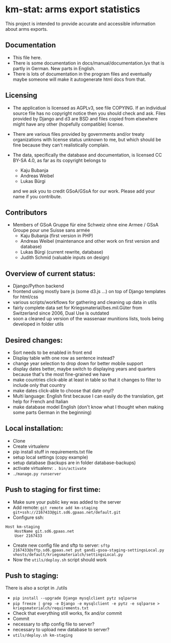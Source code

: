 km-stat: arms export statistics
===============================

This project is intended to provide accurate and accessible information
about arms exports.

## Documentation

* This file here.
* There is some documentation in docs/manual/documentation.lyx that is partly in German. New parts in English.
* There is lots of documentation in the program files and eventually maybe someone will make it autogenerate html docs from that.

## Licensing

* The application is licensed as AGPLv3, see file COPYING. If an individual
source file has no copyright notice then you should check and ask. Files
provided by Django and d3 are BSD and files copied from elsewhere might have
any other (hopefully compatible) license.
* There are various files provided by governments and/or treaty
organizations with license status unknown to me, but which should be
fine because they can't realistically complain.
* The data, specifically the database and documentation, is licensed
CC BY-SA 4.0, as far as its copyright belongs to
  * Kaju Bubanja
  * Andreas Weibel
  * Lukas Bürgi

  and we ask you to credit GSoA/GSsA for our work.
  Please add your name if you contribute.

## Contributors

* Members of GSoA Gruppe für eine Schweiz ohne eine Armee / GSsA Groupe pour une Suisse sans armée
  * Kaju Bubanja (first version in PHP)
  * Andreas Weibel (maintenance and other work on first version and database)
  * Lukas Bürgi (current rewrite, database)
  * Judith Schmid (valuable inputs on design)

## Overview of current status:

* Django/Python backend
* frontend using mostly bare js (some d3.js ...) on top of Django templates for html/css
* various scripts/workflows for gathering and cleaning up data in utils
* fairly complete data set for Kriegsmaterial/bes.mil.Güter from Switzerland since 2006, Dual Use is outdated
* soon a cleaned up version of the wassenaar munitions lists, tools being developed in folder utils

## Desired changes:

* Sort needs to be enabled in front end
* Display table with one row as sentence instead?
* change year selection to drop down for better mobile support
* display dates better, maybe switch to displaying years and quarters because that's the most fine-grained we have
* make countries click-able at least in table so that it changes to filter to include only that country
* make dates click-able to choose that date onyl?
* Multi language: English first because I can easily do the translation, get help for French and Italian
* make database model English (don't know what I thought when making some parts German in the beginning)

## Local installation:

* Clone
* Create virtualenv
* pip install stuff in requirements.txt file
* setup local settings (copy example)
* setup database (backups are in folder database-backups)
* activate virtualenv: `. bin/activate`
* `./manage.py runserver`

## Push to staging for first time:

* Make sure your public key was added to the server
* Add remote: `git remote add km-staging git+ssh://2167433@git.sd6.gpaas.net/default.git`
* Configure ssh:
```
Host km-staging
    HostName git.sd6.gpaas.net
    User 2167433
```
* Create new config file and sftp to server: ```sftp 2167433@sftp.sd6.gpaas.net
put gandi-gsoa-staging-settingsLocal.py vhosts/default/kriegsmaterialch/settingsLocal.py```
* Now the `utils/deploy.sh` script should work

## Push to staging:

There is also a script in ./utils

* `pip install --upgrade Django mysqlclient pytz sqlparse`
* `pip freeze | grep -e Django -e mysqlclient -e pytz -e sqlparse > kriegsmaterialch/requirements.txt`
* Check that everything still works, fix and/or commit
* Commit
* necessary to sftp config file to server?
* necessary to upload new database to server?
* `utils/deploy.sh km-staging`


